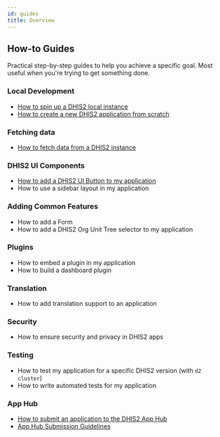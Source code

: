```yaml
---
id: guides
title: Overview
---
```


## How-to Guides 

Practical step-by-step guides to help you achieve a specific goal. Most useful when you're trying to get something done. 

### Local Development
- [How to spin up a DHIS2 local instance](./guides/spin-up-local-instance)
- [How to create a new DHIS2 application from scratch](./guides/create-app-from-scratch)

### Fetching data
- [How to fetch data from a DHIS2 instance](./guides/fetch-data)

### DHIS2 UI Components
- [How to add a DHIS2 UI Button to my application](./guides/ui-components)
- How to use a sidebar layout in my application

### Adding Common Features
- How to add a Form 
- How to add a DHIS2 Org Unit Tree selector to my application

### Plugins 
- How to embed a plugin in my application
- How to build a dashboard plugin 

### Translation
- How to add translation support to an application

### Security 
- How to ensure security and privacy in DHIS2 apps

### Testing 
- How to test my application for a specific DHIS2 version (with `d2 cluster`)
- How to write automated tests for my application

### App Hub
- [How to submit an application to the DHIS2 App Hub](./guides/submit-apphub)
- [App Hub Submission Guidelines](./guides/apphub-guidelines)

